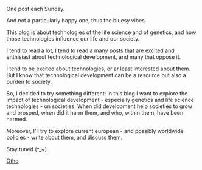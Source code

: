 One post each Sunday.

And not a particularly happy one, thus the bluesy vibes.

This blog is about technologies of the life science and of genetics, and how those technologies influence our life and our society.

I tend to read a lot, I tend to read a many posts that are excited and enthisiast about technological development, and many that oppose it.

I tend to be excited about technologies, or ar least interested about them. But I know that technological development can be a resource but also a burden to society. 

So, I decided to try something different: in this blog I want to explore the impact of technological development - especially genetics and life science technologies - on societies. When did development help societies to grow and prosped, when did it harm them, and who, within them, have been harmed.

Moreover, I'll try to explore current european - and possibly worldwide policies - write about them, and discuss them.

Stay tuned (^_~)

[Otho](https://otho.netlify.com)

